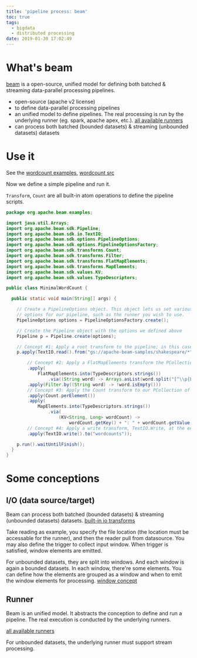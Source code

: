```yaml
---
title: 'pipeline process: beam'
toc: true
tags:
  - bigdata
  - distributed processing
date: 2019-01-30 17:02:49
---
```



# What's beam

[beam](https://beam.apache.org/get-started/beam-overview/) is a open-source, unified model for defining both batched & streaming data-parallel processing pipelines.

* open-source (apache v2 license)
* to define data-parallel processing pipelines
* an unified model to define pipelines. The real processing is run by the underlying runner (eg. spark, apache apex, etc.). [all available runners](https://beam.apache.org/get-started/beam-overview/)
* can process both batched  (bounded datasets) & streaming (unbounded datasets) datasets

# Use it

See the [wordcount examples](https://beam.apache.org/get-started/beam-overview/), [wordcount src](https://github.com/apache/beam/blob/master/examples/java/src/main/java/org/apache/beam/examples/MinimalWordCount.java)

Now we define a simple pipeline and run it.

`Transform`, `Count` are all built-in atom operations to define the pipeline scripts.

```java
package org.apache.beam.examples;

import java.util.Arrays;
import org.apache.beam.sdk.Pipeline;
import org.apache.beam.sdk.io.TextIO;
import org.apache.beam.sdk.options.PipelineOptions;
import org.apache.beam.sdk.options.PipelineOptionsFactory;
import org.apache.beam.sdk.transforms.Count;
import org.apache.beam.sdk.transforms.Filter;
import org.apache.beam.sdk.transforms.FlatMapElements;
import org.apache.beam.sdk.transforms.MapElements;
import org.apache.beam.sdk.values.KV;
import org.apache.beam.sdk.values.TypeDescriptors;

public class MinimalWordCount {

  public static void main(String[] args) {

    // Create a PipelineOptions object. This object lets us set various execution
    // options for our pipeline, such as the runner you wish to use.
    PipelineOptions options = PipelineOptionsFactory.create();

    // Create the Pipeline object with the options we defined above
    Pipeline p = Pipeline.create(options);

    // Concept #1: Apply a root transform to the pipeline; in this case, TextIO.Read to read a set
    p.apply(TextIO.read().from("gs://apache-beam-samples/shakespeare/*"))

        // Concept #2: Apply a FlatMapElements transform the PCollection of text lines.
        .apply(
            FlatMapElements.into(TypeDescriptors.strings())
                .via((String word) -> Arrays.asList(word.split("[^\\p{L}]+"))))
        .apply(Filter.by((String word) -> !word.isEmpty()))
        // Concept #3: Apply the Count transform to our PCollection of individual words. 
        .apply(Count.perElement())
        .apply(
            MapElements.into(TypeDescriptors.strings())
                .via(
                    (KV<String, Long> wordCount) ->
                        wordCount.getKey() + ": " + wordCount.getValue()))
        // Concept #4: Apply a write transform, TextIO.Write, at the end of the pipeline.
        .apply(TextIO.write().to("wordcounts"));

    p.run().waitUntilFinish();
  }
}
```

# Some conceptions

## I/O (data source/target)

Beam can process both batched  (bounded datasets) & streaming (unbounded datasets) datasets. [built-in io transforms](https://beam.apache.org/documentation/io/built-in/)

Take reading as example, you specify the file location (the location must be accessable for the runner), and then the reader pull from datasource. You may also define the trigger to collect input window. When trigger is satisfied, window elements are emitted.

For unbounded datasets, they are split into windows. And each window is again a bounded datasets. In each window, there're some elements. You can define how the elements are grouped as a window and when to emit the window elements for processing. [window concept](https://beam.apache.org/documentation/programming-guide/#windowing)

## Runner

Beam is an unified model. It abstracts the conception to define and run a pipeline. The real execution is conducted by the underlying runners.

[all available runners](https://beam.apache.org/get-started/beam-overview/)

For unbounded datasets, the underlying runner must support stream processing.